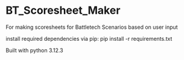 # BT_Scoresheet_Maker
For making scoresheets for Battletech Scenarios based on user input

install required dependencies via pip:
pip install -r requirements.txt

Built with python 3.12.3
